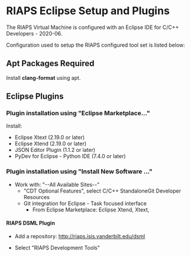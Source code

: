 # RIAPS Eclipse Setup and Plugins

The RIAPS Virtual Machine is configured with an Eclipse IDE for C/C++ Developers - 2020-06.

Configuration used to setup the RIAPS configured tool set is listed below:

## Apt Packages Required

Install **clang-format** using apt.

## Eclipse Plugins

### Plugin installation using "Eclipse Marketplace..."

Install:

* Eclipse Xtext (2.19.0 or later)
* Eclipse Xtend (2.19.0 or later)
* JSON Editor Plugin (1.1.2 or later)
* PyDev for Eclipse - Python IDE (7.4.0 or later)

### Plugin installation using "Install New Software ..."

* Work with: "--All Available Sites--"
  * "CDT Optional Features", select C/C++ StandaloneGit Developer Resources
  * Git integration for Eclipse - Task focused interface
	   - From Eclipse Marketplace:  Eclipse Xtend, Xtext,

#### RIAPS DSML Plugin

* Add a repository:  http://riaps.isis.vanderbilt.edu/dsml

* Select "RIAPS Development Tools"
